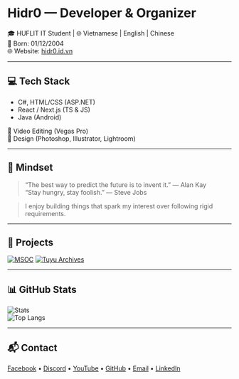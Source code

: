 # Hidr0 — Developer & Organizer

🎓 HUFLIT IT Student | 🌐 Vietnamese | English | Chinese  
📅 Born: 01/12/2004  
🌐 Website: [hidr0.id.vn](https://hidr0.id.vn)  

---

## 💻 Tech Stack
- C#, HTML/CSS (ASP.NET)
- React / Next.js (TS & JS)
- Java (Android)

🎥 Video Editing (Vegas Pro)  
🎨 Design (Photoshop, Illustrator, Lightroom)

---

## 🧠 Mindset

> “The best way to predict the future is to invent it.” — Alan Kay  
> “Stay hungry, stay foolish.” — Steve Jobs

> I enjoy building things that spark my interest over following rigid requirements.

---

## 🔧 Projects

[![MSOC](https://github-readme-stats.vercel.app/api/pin/?username=hidr0c&repo=msoc-tournament&theme=radical&border_color=00ffc3)](https://github.com/hidr0c/msoc-tournament)
[![Tuyu Archives](https://github-readme-stats.vercel.app/api/pin/?username=hidr0c&repo=tuyu-archives&theme=radical&border_color=00ffc3)](https://github.com/hidr0c/tuyu-archives)

---

## 📊 GitHub Stats

![Stats](https://github-readme-stats.vercel.app/api?username=hidr0c&show_icons=true&theme=radical&border_color=00ffc3)  
![Top Langs](https://github-readme-stats.vercel.app/api/top-langs/?username=hidr0c&theme=radical&border_color=00ffc3)

---

## 📬 Contact

[Facebook](https://www.facebook.com/h1dr0c/) • [Discord](https://discord.com/users/317587311279734784) • [YouTube](https://www.youtube.com/@hidr0712) • [GitHub](https://github.com/hidr0c) • [Email](mailto:phanxuanthai2004@gmail.com) • [LinkedIn](https://www.linkedin.com/in/xu%C3%A2n-th%C3%A1i-phan-bab693352/)
